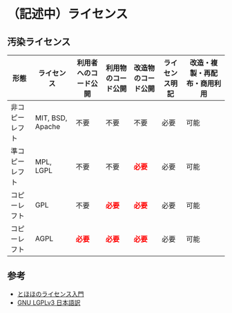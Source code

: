 # （記述中）ライセンス

## 汚染ライセンス
| 形態           | ライセンス       | 利用者へのコード公開                                    | 利用物のコード公開                                      | 改造物のコード公開                                      | ライセンス明記 | 改造・複製・再配布・商用利用 |
| -------------- | ---------------- | ------------------------------------------------------- | ------------------------------------------------------- | ------------------------------------------------------- | -------------- | ---------------------------- |
| 非コピーレフト | MIT, BSD, Apache | 不要                                                    | 不要                                                    | 不要                                                    | 必要           | 可能                         |
| 準コピーレフト | MPL, LGPL        | 不要                                                    | 不要                                                    | <span style="color: red; font-weight: bold">必要</span> | 必要           | 可能                         |
| コピーレフト   | GPL              | 不要                                                    | <span style="color: red; font-weight: bold">必要</span> | <span style="color: red; font-weight: bold">必要</span> | 必要           | 可能                         |
| コピーレフト   | AGPL             | <span style="color: red; font-weight: bold">必要</span> | <span style="color: red; font-weight: bold">必要</span> | <span style="color: red; font-weight: bold">必要</span> | 必要           | 可能                         |

## 参考
- [とほほのライセンス入門](https://www.tohoho-web.com/ex/license.html)
- [GNU LGPLv3 日本語訳](https://mag.osdn.jp/07/09/02/130237)